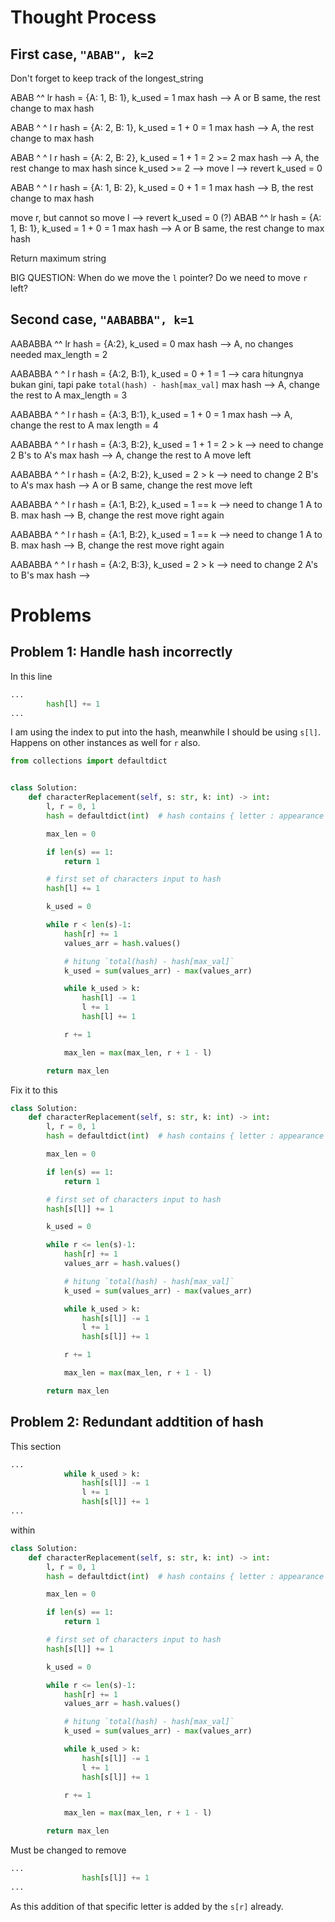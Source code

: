 # Thought Process
## First case, `"ABAB", k=2`
Don't forget to keep track of the longest_string

ABAB
^^
lr
hash = {A: 1, B: 1}, k_used = 1
max hash --> A or B same, the rest change to max hash

ABAB
^ ^
l r
hash = {A: 2, B: 1}, k_used = 1 + 0 = 1
max hash --> A, the rest change to max hash

ABAB
^  ^
l  r
hash = {A: 2, B: 2}, k_used = 1 + 1 = 2 >= 2
max hash --> A, the rest change to max hash
since k_used >= 2 --> move l --> revert k_used = 0

ABAB
 ^ ^
 l r
hash = {A: 1, B: 2}, k_used = 0 + 1 = 1
max hash --> B, the rest change to max hash

move r, but cannot so move l --> revert k_used = 0 (?)
ABAB
  ^^
  lr
hash = {A: 1, B: 1}, k_used = 1 + 0 = 1
max hash --> A or B same, the rest change to max hash

Return maximum string

BIG QUESTION: When do we move the `l` pointer? Do we need to move `r` left?

## Second case, `"AABABBA", k=1`

AABABBA
^^
lr
hash = {A:2}, k_used = 0
max hash --> A, no changes needed
max_length = 2

AABABBA
^ ^
l r
hash = {A:2, B:1}, k_used = 0 + 1 = 1 --> cara hitungnya bukan gini, tapi pake `total(hash) - hash[max_val]`
max hash --> A, change the rest to A
max_length = 3

AABABBA
^  ^
l  r
hash = {A:3, B:1}, k_used = 1 + 0 = 1
max hash --> A, change the rest to A
max length = 4

AABABBA
^   ^
l   r
hash = {A:3, B:2}, k_used = 1 + 1 = 2 > k --> need to change 2 B's to A's
max hash --> A, change the rest to A
move left

AABABBA
 ^  ^
 l  r
hash = {A:2, B:2}, k_used = 2 > k --> need to change 2 B's to A's
max hash --> A or B same, change the rest
move left

AABABBA
  ^ ^
  l r
hash = {A:1, B:2}, k_used = 1 == k --> need to change 1 A to B.
max hash --> B, change the rest
move right again

AABABBA
  ^  ^
  l  r
hash = {A:1, B:2}, k_used = 1 == k --> need to change 1 A to B.
max hash --> B, change the rest
move right again

AABABBA
  ^   ^
  l   r
hash = {A:2, B:3}, k_used = 2 > k --> need to change 2 A's to B's
max hash --> 

# Problems
## Problem 1: Handle hash incorrectly
In this line
```python
...
        hash[l] += 1
...
```

I am using the index to put into the hash, meanwhile I should be using `s[l]`. Happens on other instances as well for `r` also.
```python
from collections import defaultdict


class Solution:
    def characterReplacement(self, s: str, k: int) -> int:
        l, r = 0, 1
        hash = defaultdict(int)  # hash contains { letter : appearance }

        max_len = 0

        if len(s) == 1:
            return 1

        # first set of characters input to hash
        hash[l] += 1

        k_used = 0

        while r < len(s)-1:
            hash[r] += 1
            values_arr = hash.values()

            # hitung `total(hash) - hash[max_val]`
            k_used = sum(values_arr) - max(values_arr)

            while k_used > k:
                hash[l] -= 1
                l += 1
                hash[l] += 1

            r += 1

            max_len = max(max_len, r + 1 - l)

        return max_len
```

Fix it to this
```python
class Solution:
    def characterReplacement(self, s: str, k: int) -> int:
        l, r = 0, 1
        hash = defaultdict(int)  # hash contains { letter : appearance }

        max_len = 0

        if len(s) == 1:
            return 1

        # first set of characters input to hash
        hash[s[l]] += 1

        k_used = 0

        while r <= len(s)-1:
            hash[r] += 1
            values_arr = hash.values()

            # hitung `total(hash) - hash[max_val]`
            k_used = sum(values_arr) - max(values_arr)

            while k_used > k:
                hash[s[l]] -= 1
                l += 1
                hash[s[l]] += 1

            r += 1

            max_len = max(max_len, r + 1 - l)

        return max_len
```

## Problem 2: Redundant addtition of hash
This section
```python
...
            while k_used > k:
                hash[s[l]] -= 1
                l += 1
                hash[s[l]] += 1
...
```

within
```python
class Solution:
    def characterReplacement(self, s: str, k: int) -> int:
        l, r = 0, 1
        hash = defaultdict(int)  # hash contains { letter : appearance }

        max_len = 0

        if len(s) == 1:
            return 1

        # first set of characters input to hash
        hash[s[l]] += 1

        k_used = 0

        while r <= len(s)-1:
            hash[r] += 1
            values_arr = hash.values()

            # hitung `total(hash) - hash[max_val]`
            k_used = sum(values_arr) - max(values_arr)

            while k_used > k:
                hash[s[l]] -= 1
                l += 1
                hash[s[l]] += 1

            r += 1

            max_len = max(max_len, r + 1 - l)

        return max_len
```

Must be changed to remove
```python
...
                hash[s[l]] += 1
...
```

As this addition of that specific letter is added by the `s[r]` already.